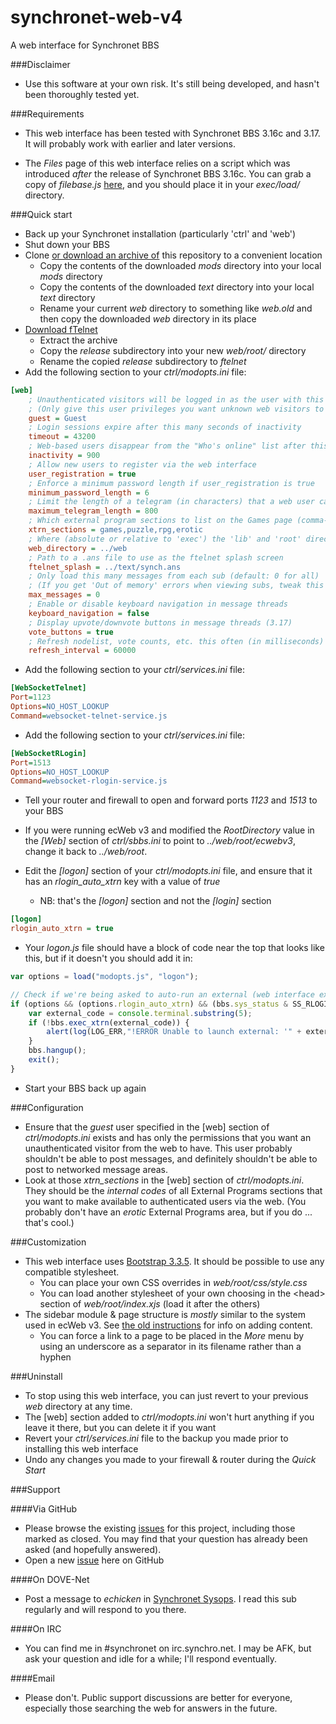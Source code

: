 # synchronet-web-v4
A web interface for Synchronet BBS

###Disclaimer

- Use this software at your own risk.  It's still being developed, and hasn't been thoroughly tested yet.

###Requirements

- This web interface has been tested with Synchronet BBS 3.16c and 3.17.  It will probably work with earlier and later versions.

- The *Files* page of this web interface relies on a script which was introduced *after* the release of Synchronet BBS 3.16c.  You can grab a copy of *filebase.js* [here](http://cvs.synchro.net/cgi-bin/viewcvs.cgi/*checkout*/exec/load/filebase.js?revision=1.7), and you should place it in your *exec/load/* directory.

###Quick start

- Back up your Synchronet installation (particularly 'ctrl' and 'web')
- Shut down your BBS
- Clone [or download an archive of](https://github.com/echicken/synchronet-web-v4/archive/master.zip) this repository to a convenient location
	- Copy the contents of the downloaded *mods* directory into your local *mods* directory
	- Copy the contents of the downloaded *text* directory into your local *text* directory
	- Rename your current *web* directory to something like *web.old* and then copy the downloaded *web* directory in its place
- [Download fTelnet](https://github.com/rickparrish/fTelnet/archive/master.zip)
	- Extract the archive
	- Copy the *release* subdirectory into your new *web/root/* directory
	- Rename the copied *release* subdirectory to *ftelnet*
- Add the following section to your *ctrl/modopts.ini* file:
```ini
[web]
	; Unauthenticated visitors will be logged in as the user with this alias
	; (Only give this user privileges you want unknown web visitors to have)
	guest = Guest
	; Login sessions expire after this many seconds of inactivity
	timeout = 43200
	; Web-based users disappear from the "Who's online" list after this many seconds
	inactivity = 900
	; Allow new users to register via the web interface
	user_registration = true
	; Enforce a minimum password length if user_registration is true
	minimum_password_length = 6
	; Limit the length of a telegram (in characters) that a web user can send
	maximum_telegram_length = 800
	; Which external program sections to list on the Games page (comma-separated)
	xtrn_sections = games,puzzle,rpg,erotic
	; Where (absolute or relative to 'exec') the 'lib' and 'root' directories live
	web_directory = ../web
	; Path to a .ans file to use as the ftelnet splash screen
	ftelnet_splash = ../text/synch.ans
	; Only load this many messages from each sub (default: 0 for all)
	; (If you get 'Out of memory' errors when viewing subs, tweak this setting)
	max_messages = 0
	; Enable or disable keyboard navigation in message threads
	keyboard_navigation = false
	; Display upvote/downvote buttons in message threads (3.17)
	vote_buttons = true
	; Refresh nodelist, vote counts, etc. this often (in milliseconds)
	refresh_interval = 60000
```
- Add the following section to your *ctrl/services.ini* file:
```ini
[WebSocketTelnet]
Port=1123
Options=NO_HOST_LOOKUP
Command=websocket-telnet-service.js
```
- Add the following section to your *ctrl/services.ini* file:
```ini
[WebSocketRLogin]
Port=1513
Options=NO_HOST_LOOKUP
Command=websocket-rlogin-service.js
```
- Tell your router and firewall to open and forward ports *1123* and *1513* to your BBS
- If you were running ecWeb v3 and modified the *RootDirectory* value in the *[Web]* section of *ctrl/sbbs.ini* to point to *../web/root/ecwebv3*, change it back to *../web/root*.

- Edit the *[logon]* section of your *ctrl/modopts.ini* file, and ensure that it has an *rlogin_auto_xtrn* key with a value of *true*
	- NB: that's the *[logon]* section and not the *[login]* section

```ini
[logon]
rlogin_auto_xtrn = true
```

- Your *logon.js* file should have a block of code near the top that looks like this, but if it doesn't you should add it in:

```js
var options = load("modopts.js", "logon");

// Check if we're being asked to auto-run an external (web interface external programs section uses this)
if (options && (options.rlogin_auto_xtrn) && (bbs.sys_status & SS_RLOGIN) && (console.terminal.indexOf("xtrn=") === 0)) {
    var external_code = console.terminal.substring(5);
    if (!bbs.exec_xtrn(external_code)) {
        alert(log(LOG_ERR,"!ERROR Unable to launch external: '" + external_code + "'"));
    }
    bbs.hangup();
	exit();
}
```

- Start your BBS back up again

###Configuration

- Ensure that the *guest* user specified in the [web] section of *ctrl/modopts.ini* exists and has only the permissions that you want an unauthenticated visitor from the web to have.  This user probably shouldn't be able to post messages, and definitely shouldn't be able to post to networked message areas.
- Look at those *xtrn_sections* in the [web] section of *ctrl/modopts.ini*.  They should be the *internal codes* of all External Programs sections that you want to make available to authenticated users via the web.  (You probably don't have an *erotic* External Programs area, but if you do ... that's cool.)

###Customization

- This web interface uses [Bootstrap 3.3.5](http://getbootstrap.com/).  It should be possible to use any compatible stylesheet.
	- You can place your own CSS overrides in *web/root/css/style.css*
	- You can load another stylesheet of your own choosing in the &lt;head&gt; section of *web/root/index.xjs* (load it after the others)
- The sidebar module & page structure is *mostly* similar to the system used in ecWeb v3.  See [the old instructions](http://wiki.synchro.net/howto:ecweb#the_sidebar) for info on adding content.
	- You can force a link to a page to be placed in the *More* menu by using an underscore as a separator in its filename rather than a hyphen

###Uninstall

- To stop using this web interface, you can just revert to your previous *web* directory at any time.
- The [web] section added to *ctrl/modopts.ini* won't hurt anything if you leave it there, but you can delete it if you want
- Revert your *ctrl/services.ini* file to the backup you made prior to installing this web interface
- Undo any changes you made to your firewall & router during the *Quick Start*

###Support

####Via GitHub

- Please browse the existing [issues](https://github.com/echicken/synchronet-web-v4/issues) for this project, including those marked as closed.  You may find that your question has already been asked (and hopefully answered).
- Open a new [issue](https://github.com/echicken/synchronet-web-v4/issues) here on GitHub

####On DOVE-Net

- Post a message to *echicken* in [Synchronet Sysops](https://bbs.electronicchicken.com/?page=001-forum.ssjs&sub=sync_sys).  I read this sub regularly and will respond to you there.

####On IRC

- You can find me in #synchronet on irc.synchro.net.  I may be AFK, but ask your question and idle for a while; I'll respond eventually.

####Email

- Please don't.  Public support discussions are better for everyone, especially those searching the web for answers in the future.